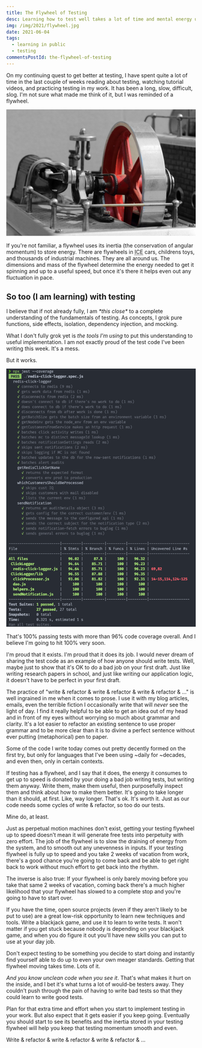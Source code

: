 ```yaml
---
title: The Flywheel of Testing
desc: Learning how to test well takes a lot of time and mental energy up front, but once you build up momentum it starts to pay off.
img: /img/2021/flywheel.jpg
date: 2021-06-04
tags:
  - learning in public
  - testing
commentsPostId: the-flywheel-of-testing
---
```


On my continuing quest to get better at testing, I have spent quite a lot of time in the last couple of weeks reading about testing, watching tutorial videos, and practicing testing in my work. It has been a long, slow, difficult, slog. I'm not sure what made me think of it, but I was reminded of a flywheel.

![Flywheel](/img/2021/flywheel.jpg)

If you're not familiar, a flywheel uses its inertia (the conservation of angular momentum) to store energy. There are flywheels in <acronym title="Internal Combustion Engine">ICE</acronym> cars, childrens toys, and thousands of industrial machines. They are all around us. The dimensions and mass of the flywheel determine the energy needed to get it spinning and up to a useful speed, but once it's there it helps even out any fluctuation in pace.

## So too (I am learning) with testing

I believe that if not already fully, I am _\*this close\*_ to a complete understanding of the fundamentals of testing. As concepts, I grok pure functions, side effects, isolation, dependency injection, and mocking.

What I don't fully grok yet is _the tools I'm using_ to put this understanding to useful implementation. I am not exactly proud of the test code I've been writing this week. It's a mess.

But it works.

![My passing test suite](/img/2021/passing-tests.png)

That's 100% passing tests with more than 96% code coverage overall. And I believe I'm going to hit 100% very soon.

I'm proud that it exists. I'm proud that it does its job. I would never dream of sharing the test code as an example of how anyone should write tests. Well, maybe just to show that it's OK to do a bad job on your first draft. Just like writing research papers in school, and just like writing our application logic, it doesn't have to be perfect in your first draft.

The practice of "write &amp; refactor &amp; write &amp; refactor &amp; write &amp; refactor &amp; ..." is well ingrained in me when it comes to prose. I use it with my blog articles, emails, even the terrible fiction I occasionally write that will _never_ see the light of day. I find it really helpful to be able to get an idea out of my head and in front of my eyes without worrying so much about grammar and clarity. It's a lot easier to refactor an existing sentence to use proper grammar and to be more clear than it is to divine a perfect sentence without ever putting (metaphorical) pen to paper.

Some of the code I write today comes out pretty decently formed on the first try, but only for languages that I've been using ~daily for ~decades, and even then, only in certain contexts.

If testing has a flywheel, and I say that it does, the energy it consumes to get up to speed is donated by your doing a bad job writing tests, but writing them anyway. Write them, make them useful, then purposefully inspect them and think about how to make them better. It's going to take longer than it should, at first. Like, way longer. That's ok. It's worth it. Just as our code needs some cycles of write &amp; refactor, so too do our tests.

Mine do, at least.

Just as perpetual motion machines don't exist, getting your testing flywheel up to speed doesn't mean it will generate free tests into perpetuity with zero effort. The job of the flywheel is to slow the draining of energy from the system, and to smooth out any unevenness in inputs. If your testing flywheel is fully up to speed and you take 2 weeks of vacation from work, there's a good chance you're going to come back and be able to get right back to work without much effort to get back into the rhythm.

The inverse is also true: If your flywheel is only barely moving before you take that same 2 weeks of vacation, coming back there's a much higher likelihood that your flywheel has slowed to a complete stop and you're going to have to start over.

If you have the time, open source projects (even if they aren't likely to be put to use) are a great low-risk opportunity to learn new techniques and tools. Write a blackjack game, and use it to learn to write tests. It won't matter if you get stuck because nobody is depending on your blackjack game, and when you do figure it out you'll have new skills you can put to use at your day job.

Don't expect testing to be something you decide to start doing and instantly find yourself able to do up to even your own meager standards. Getting that flywheel moving takes time. Lots of it.

_And you know unclean code when you see it_. That's what makes it hurt on the inside, and I bet it's what turns a lot of would-be testers away. They couldn't push through the pain of having to write bad tests so that they could learn to write good tests.

Plan for that extra time and effort when you start to implement testing in your work. But also expect that it gets easier if you keep going. Eventually you should start to see its benefits and the inertia stored in your testing flywheel will help you keep that testing momentum smooth and even.

Write &amp; refactor &amp; write &amp; refactor &amp; write &amp; refactor &amp; ...
